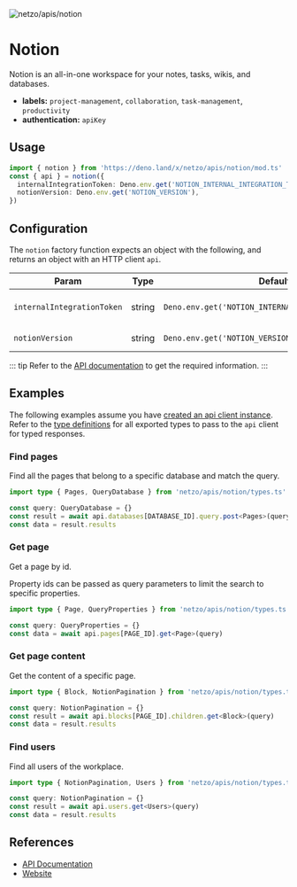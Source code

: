 <img src="https://raw.githubusercontent.com/netzo/netzo/main/assets/apis/notion.svg" alt="netzo/apis/notion" class="mb-5 w-75px">

# Notion

Notion is an all-in-one workspace for your notes, tasks, wikis, and databases.

- **labels:** `project-management`, `collaboration`, `task-management`, `productivity`
- **authentication:** `apiKey`

## Usage

```ts
import { notion } from 'https://deno.land/x/netzo/apis/notion/mod.ts'
const { api } = notion({
  internalIntegrationToken: Deno.env.get('NOTION_INTERNAL_INTEGRATION_TOKEN'),
  notionVersion: Deno.env.get('NOTION_VERSION'),
})
```

## Configuration

The `notion` factory function expects an object with the following, and returns an object with an HTTP client `api`.

| Param                      | Type   | Default                                             | Description                           |
|----------------------------|--------|-----------------------------------------------------|---------------------------------------|
| `internalIntegrationToken` | string | `Deno.env.get('NOTION_INTERNAL_INTEGRATION_TOKEN')` | the API key to use for authentication |
| `notionVersion`            | string | `Deno.env.get('NOTION_VERSION')`                    | Notion version                        |


::: tip Refer to the [API documentation](https://developers.notion.com/reference/intro) to get the required information.
:::

## Examples

The following examples assume you have [created an api client instance](#usage). Refer to the [type definitions](https://deno.land/x/netzo/apis/notion/types.ts) for all exported types to pass to the `api` client for typed responses.

### Find pages

Find all the pages that belong to a specific database and match the query.

```ts
import type { Pages, QueryDatabase } from 'netzo/apis/notion/types.ts'

const query: QueryDatabase = {}
const result = await api.databases[DATABASE_ID].query.post<Pages>(query)
const data = result.results
```

### Get page

Get a page by id.

Property ids can be passed as query parameters to limit the search to specific properties.

```ts
import type { Page, QueryProperties } from 'netzo/apis/notion/types.ts'

const query: QueryProperties = {}
const data = await api.pages[PAGE_ID].get<Page>(query)
```

### Get page content

Get the content of a specific page.

```ts
import type { Block, NotionPagination } from 'netzo/apis/notion/types.ts'

const query: NotionPagination = {}
const result = await api.blocks[PAGE_ID].children.get<Block>(query)
const data = result.results
```

### Find users

Find all users of the workplace.

```ts
import type { NotionPagination, Users } from 'netzo/apis/notion/types.ts'

const query: NotionPagination = {}
const result = await api.users.get<Users>(query)
const data = result.results
```

## References

- [API Documentation](https://developers.notion.com/reference/intro)
- [Website](https://www.notion.so/)

